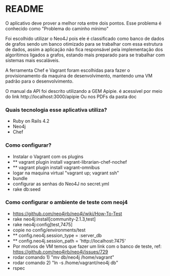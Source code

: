 # README #

O aplicativo deve prover a melhor rota entre dois pontos. Esse problema é conhecido como "Problema do caminho mínimo"

Foi escolhido utilizar o Neo4J pois ele é classificado como banco de dados de grafos sendo um banco otimizado para se trabalhar com essa estrutura de dados, assim a aplicação não fica responsável pela implementação dos algorítimos ligados a grafos, estando mais preparado para se trabalhar com sistemas mais escaláveis.

A ferramenta Chef e Vagrant foram escolhidas para fazer o provisionamento da maquina de desenvolvimento, mantendo uma VM padrão para o desenvolvimento.

O manual da API foi descrito utilizando a GEM Apipie. é acessível por meio do link http://localhost:3000/apipie Ou nos PDFs da pasta doc


### Quais tecnologia esse aplicativa utiliza? ###

* Ruby on Rails 4.2
* Neo4j
* Chef

### Como configurar? ###

* Instalar o Vagrant com os plugins
* ** vagrant plugin install vagrant-librarian-chef-nochef
* ** vagrant plugin install vagrant-omnibus
* logar na maquina virtual "vagrant up; vagrant ssh"
* bundle
* configurar as senhas do Neo4J no secret.yml
* rake db:seed

### Como configurar o ambiente de teste com neoj4 ###

* https://github.com/neo4jrb/neo4j/wiki/How-To-Test
* rake neo4j:install[community-2.1.3,test]
* rake neo4j:config[test,7475]
* copie no config/environments/test
* ** config.neo4j.session_type = :server_db
* ** config.neo4j.session_path = 'http://localhost:7475'
* Por motivos de VM temos que fazer um link com o banco de teste, ref: https://github.com/neo4jrb/neo4j/issues/729
* rodar comando 1) "mv db/neo4j /home/vagrant"
* rodar comando 2) "ln -s /home/vagrant/neo4j db"
* rspec
